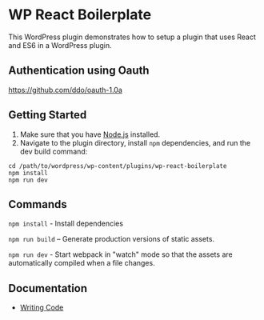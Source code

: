 WP React Boilerplate
====================

This WordPress plugin demonstrates how to setup a plugin that uses React and ES6 in a WordPress plugin.

## Authentication using Oauth

https://github.com/ddo/oauth-1.0a


## Getting Started

1. Make sure that you have [Node.js](https://nodejs.org/en/) installed.
2. Navigate to the plugin directory, install `npm` dependencies, and run the dev build command:

```
cd /path/to/wordpress/wp-content/plugins/wp-react-boilerplate
npm install
npm run dev
```

## Commands

`npm install` - Install dependencies

`npm run build` – Generate production versions of static assets.

`npm run dev` - Start webpack in "watch" mode so that the assets are automatically compiled when a file changes.

## Documentation

* [Writing Code](./docs/writing-code.md)



